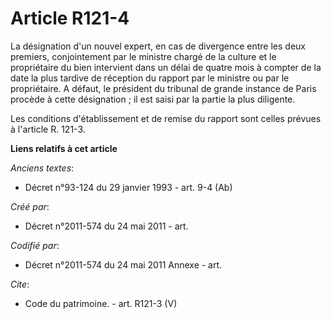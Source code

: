 # Article R121-4

La désignation d'un nouvel expert, en cas de divergence entre les deux premiers, conjointement par le ministre chargé de la
culture et le propriétaire du bien intervient dans un délai de quatre mois à compter de la date la plus tardive de réception
du rapport par le ministre ou par le propriétaire. A défaut, le président du tribunal de grande instance de Paris procède à
cette désignation ; il est saisi par la partie la plus diligente.

Les conditions d'établissement et de remise du rapport sont celles prévues à l'article R. 121-3.

**Liens relatifs à cet article**

_Anciens textes_:

  - Décret n°93-124 du 29 janvier 1993 - art. 9-4 (Ab)

_Créé par_:

  - Décret n°2011-574 du 24 mai 2011  - art.

_Codifié par_:

  - Décret n°2011-574 du 24 mai 2011 Annexe - art.

_Cite_:

  - Code du patrimoine. - art. R121-3 (V)

